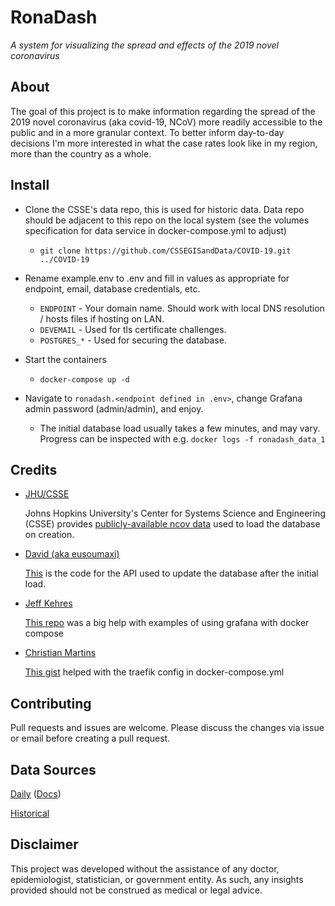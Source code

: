 # RonaDash

*A system for visualizing the spread and effects of the 2019 novel coronavirus*

## About

The goal of this project is to make information regarding the spread of the 2019 novel coronavirus (aka covid-19, NCoV) more readily accessible to the public and in a more granular context. To better inform day-to-day decisions I'm more interested in what the case rates look like in my region, more than the country as a whole.

## Install

* Clone the CSSE's data repo, this is used for historic data. Data repo should be adjacent to this repo on the local system (see the volumes specification for data service in docker-compose.yml to adjust)
    * ```git clone https://github.com/CSSEGISandData/COVID-19.git ../COVID-19```

* Rename example.env to .env and fill in values as appropriate for endpoint, email, database credentials, etc.
    * ```ENDPOINT``` - Your domain name. Should work with local DNS resolution / hosts files if hosting on LAN.
    * ```DEVEMAIL``` - Used for tls certificate challenges.
    * ```POSTGRES_*``` - Used for securing the database.

* Start the containers
    * ```docker-compose up -d```

* Navigate to ```ronadash.<endpoint defined in .env>```, change Grafana admin password (admin/admin), and enjoy. 
    * The initial database load usually takes a few minutes, and may vary. Progress can be inspected with e.g. ```docker logs -f ronadash_data_1```

## Credits

* [JHU/CSSE](https://systems.jhu.edu/)
    
    Johns Hopkins University's Center for Systems Science and Engineering (CSSE) provides [publicly-available ncov data](https://github.com/CSSEGISandData/COVID-19) used to load the database on creation.

* [David (aka eusoumaxi)](https://github.com/eusoumaxi)
    
    [This](https://github.com/eusoumaxi/apiCovidData) is the code for the API used to update the database after the initial load.

* [Jeff Kehres](https://github.com/jkehres) 
    
    [This repo](https://github.com/jkehres/docker-compose-influxdb-grafana) was a big help with examples of using grafana with docker compose

* [Christian Martins](https://github.com/Mau5Machine)

    [This gist](https://gist.github.com/Mau5Machine/00401feb19433cf0387cc66c8e90c26c) helped with the traefik config in docker-compose.yml

## Contributing

Pull requests and issues are welcome. Please discuss the changes via issue or email before creating a pull request.

## Data Sources

[Daily](https://corona.azure-api.net/) ([Docs](https://documenter.getpostman.com/view/11787033/SzzoYuSa?version=latest#intro))

[Historical](https://github.com/CSSEGISandData/COVID-19)


## Disclaimer

This project was developed without the assistance of any doctor, epidemiologist, statistician, or government entity. As such, any insights provided should not be construed as medical or legal advice.